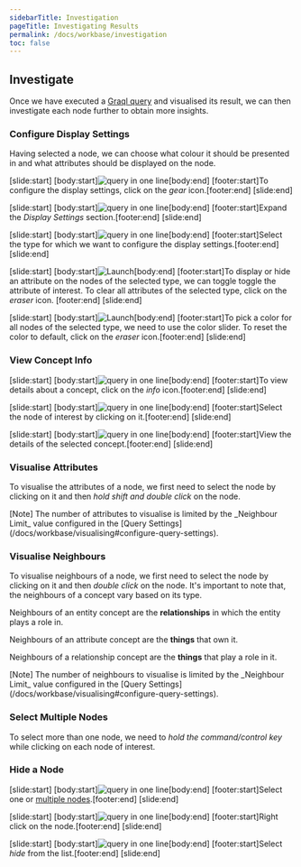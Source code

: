 ```yaml
---
sidebarTitle: Investigation
pageTitle: Investigating Results
permalink: /docs/workbase/investigation
toc: false
---
```


## Investigate
Once we have executed a [Graql query](/docs/query/overview) and visualised its result, we can then investigate each node further to obtain more insights.

### Configure Display Settings
Having selected a node, we can choose what colour it should be presented in and what attributes should be displayed on the node.
<div class="slideshow">

[slide:start]
[body:start]![query in one line](/docs/images/workbase/1.1.1/display_settings_1.png)[body:end]
[footer:start]To configure the display settings, click on the _gear_ icon.[footer:end]
[slide:end]
<!-- -->
[slide:start]
[body:start]![query in one line](/docs/images/workbase/1.1.1/display_settings_2.png)[body:end]
[footer:start]Expand the _Display Settings_ section.[footer:end]
[slide:end]
<!-- -->
[slide:start]
[body:start]![query in one line](/docs/images/workbase/1.1.1/display_settings_3.png)[body:end]
[footer:start]Select the type for which we want to configure the display settings.[footer:end]
[slide:end]
<!-- -->
[slide:start]
[body:start]![Launch](/docs/images/workbase/1.1.1/display_settings_4.png)[body:end]
[footer:start]To display or hide an attribute on the nodes of the selected type, we can toggle toggle the attribute of interest. To clear all attributes of the selected type, click on the _eraser_ icon. [footer:end]
[slide:end]
<!-- -->
[slide:start]
[body:start]![Launch](/docs/images/workbase/1.1.1/display_settings_5.png)[body:end]
[footer:start]To pick a color for all nodes of the selected type, we need to use the color slider. To reset the color to default, click on the _eraser_ icon.[footer:end]
[slide:end]

</div>

### View Concept Info
<div class="slideshow">

[slide:start]
[body:start]![query in one line](/docs/images/workbase/1.1.1/concept_info_1.png)[body:end]
[footer:start]To view details about a concept, click on the _info_ icon.[footer:end]
[slide:end]
<!-- -->
[slide:start]
[body:start]![query in one line](/docs/images/workbase/1.1.1/concept_info_2.png)[body:end]
[footer:start]Select the node of interest by clicking on it.[footer:end]
[slide:end]
<!-- -->
[slide:start]
[body:start]![query in one line](/docs/images/workbase/1.1.1/concept_info_3.png)[body:end]
[footer:start]View the details of the selected concept.[footer:end]
[slide:end]

</div>

### Visualise Attributes
To visualise the attributes of a node, we first need to select the node by clicking on it and then _hold shift and double click_ on the node.

<div class="note">
[Note]
The number of attributes to visualise is limited by the _Neighbour Limit_ value configured in the [Query Settings](/docs/workbase/visualising#configure-query-settings).
</div>

### Visualise Neighbours
To visualise neighbours of a node, we first need to select the node by clicking on it and then _double click_ on the node. It's important to note that, the neighbours of a concept vary based on its type.

Neighbours of an entity concept are the **relationships** in which the entity plays a role in.

Neighbours of an attribute concept are the **things** that own it.

Neighbours of a relationship concept are the **things** that play a role in it.

<div class="note">
[Note]
The number of neighbours to visualise is limited by the _Neighbour Limit_ value configured in the [Query Settings](/docs/workbase/visualising#configure-query-settings).
</div>

### Select Multiple Nodes
To select more than one node, we need to _hold the command/control key_ while clicking on each node of interest.

### Hide a Node
<div class="slideshow">

[slide:start]
[body:start]![query in one line](/docs/images/workbase/1.1.1/hide_node_1.png)[body:end]
[footer:start]Select one or [multiple nodes](#select-multiple-nodes).[footer:end]
[slide:end]
<!-- -->
[slide:start]
[body:start]![query in one line](/docs/images/workbase/1.1.1/hide_node_2.png)[body:end]
[footer:start]Right click on the node.[footer:end]
[slide:end]
<!-- -->
[slide:start]
[body:start]![query in one line](/docs/images/workbase/1.1.1/hide_node_3.png)[body:end]
[footer:start]Select _hide_ from the list.[footer:end]
[slide:end]

</div>
